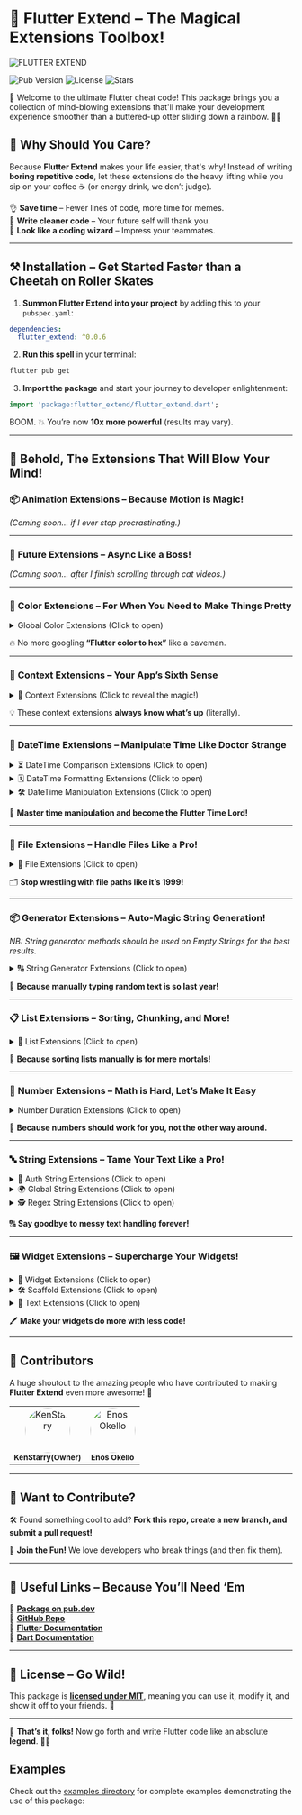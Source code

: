 # 🎩 Flutter Extend – The Magical Extensions Toolbox!

![FLUTTER EXTEND](https://github.com/user-attachments/assets/b3a4d7ae-e1b6-4f3d-b485-857567a2cc2b)

![Pub Version](https://img.shields.io/pub/v/flutter_extend) 
![License](https://img.shields.io/github/license/KenStarry/flutter_extend) 
![Stars](https://img.shields.io/github/stars/KenStarry/flutter_extend?style=social)

🚀 Welcome to the ultimate Flutter cheat code! This package brings you a collection of mind-blowing extensions that'll
make your development experience smoother than a buttered-up otter sliding down a rainbow. 🌈✨

## 🍕 Why Should You Care?

Because **Flutter Extend** makes your life easier, that's why! Instead of writing **boring repetitive code**, let these
extensions do the heavy lifting while you sip on your coffee ☕ (or energy drink, we don’t judge).

👌 **Save time** – Fewer lines of code, more time for memes.  
🔄 **Write cleaner code** – Your future self will thank you.  
🧙 **Look like a coding wizard** – Impress your teammates.

---

## ⚒️ Installation – Get Started Faster than a Cheetah on Roller Skates

1. **Summon Flutter Extend into your project** by adding this to your `pubspec.yaml`:

```yaml
dependencies:
  flutter_extend: ^0.0.6
```  

2. **Run this spell** in your terminal:

```bash
flutter pub get
```  

3. **Import the package** and start your journey to developer enlightenment:

```dart
import 'package:flutter_extend/flutter_extend.dart';
```  

BOOM. 💥 You’re now **10x more powerful** (results may vary).

---

## 🤯 **Behold, The Extensions That Will Blow Your Mind!**

### 📦 **Animation Extensions – Because Motion is Magic!**

_(Coming soon… if I ever stop procrastinating.)_

---

### 🔖 **Future Extensions – Async Like a Boss!**

_(Coming soon… after I finish scrolling through cat videos.)_

---

### 🎨 **Color Extensions – For When You Need to Make Things Pretty**

<details>

<summary>Global Color Extensions (Click to open)</summary>

| Extension                        | Description                                  | 
|:---------------------------------|:---------------------------------------------|
| `Colors.red.getLighterShade(10)` | Turns red into diet red (10% lighter)!       |
| `Colors.red.toHex()`             | Converts red into that fancy #FF0000 format. |

</details> 

🔥 No more googling **“Flutter color to hex”** like a caveman.

---

### 📏 **Context Extensions – Your App’s Sixth Sense**

<details>

<summary>🧠 Context Extensions (Click to reveal the magic!)</summary>

| Extension              | Description                                     |
|:-----------------------|:------------------------------------------------|
| `context.colorScheme`  | Knows what colors your app is vibing with. 🎨   |
| `context.isDarkMode`   | Detects if your app has gone full Sith mode. 🌑 |
| `context.screenHeight` | Measures how tall your app stands. 📏           |
| `context.screenWidth`  | Measures the width, because size matters. 📐    |
| `context.theme`        | Retrieves the whole theme like a style guru. 👔 |

</details> 

💡 These context extensions **always know what’s up** (literally).

---

### 📆 **DateTime Extensions – Manipulate Time Like Doctor Strange**

<details>

<summary>⏳ DateTime Comparison Extensions (Click to open)</summary>

| Extension        | What It Does                         |  
|------------------|--------------------------------------|  
| `.isToday()`     | Is today… today? 🤔                  |  
| `.isPast()`      | Confirms if your date is ancient. 📜 |  
| `.isFuture()`    | Predicts the future… kinda. 🔮       |  
| `.isYesterday()` | Checks if it was **Laundry Day**.    |  
| `.isTomorrow()`  | Future You says hello. 👋            |  

</details>

<details>

<summary>🗓️ DateTime Formatting Extensions (Click to open)</summary>

| Extension           | Example                               | Output       |
|:--------------------|:--------------------------------------|--------------|
| `.timeAgo()`        | DateTime(2024, 1, 1).timeAgo()        | "1 year ago" |
| `.timeUntil()`      | DateTime(2026, 1, 1).timeUntil()      | "in 1 year"  |
| `.monthName()`      | DateTime(2024, 1, 1).monthName()      | "January"    |
| `.monthNameShort()` | DateTime(2024, 1, 1).monthNameShort() | "Jan"        |
| `.dayName()`        | DateTime(2024, 1, 1).dayName()        | "Monday"     |
| `.dayNameShort()`   | DateTime(2024, 1, 1).dayNameShort()   | "Mon"        |
| `.slashedDate()`    | DateTime(2024, 1, 1).slashedDate()    | "01/01/2024" |
| `.weekNumber()`     | DateTime(2024, 1, 1).weekNumber()     | 1            |

</details>

<details>

<summary>🛠️ DateTime Manipulation Extensions (Click to open)</summary>

| Extension                 | Example                                 | Output                 |
|:--------------------------|:----------------------------------------|------------------------|
| `.addDays(days)`          | DateTime(2025, 1, 1).addDays(5)         | DateTime(2025, 1, 6)   |
| `.subtractDays(days)`     | DateTime(2025, 1, 1).subtractDays(5)    | DateTime(2024, 12, 27) |
| `.addMonths(months)`      | DateTime(2025, 1, 1).addMonths(5)       | DateTime(2025, 6, 1)   |
| `.subtractMonths(months)` | DateTime(2025, 1, 1).subtractMonths(5)  | DateTime(2024, 8, 1)   |
| `.addYears(years)`        | DateTime(2025, 1, 1).addYears(5)        | DateTime(2030, 1, 1)   |
| `.subtractYears(years)`   | DateTime(2025, 1, 1).subtractYears(5)   | DateTime(2020, 1, 1)   |
| `.addBusinessDays(days)`  | DateTime(2025, 1, 1).addBusinessDays(5) | DateTime(2025, 1, 8)   |

</details>


🔄 **Master time manipulation and become the Flutter Time Lord!**

---

### 📂 **File Extensions – Handle Files Like a Pro!**

<details>

<summary>📁 File Extensions (Click to open)</summary>

| Extension                     | Example                                   | Output                 |
|:------------------------------|:------------------------------------------|------------------------|
| `.fileFormattedSize()`        | `File('path').fileFormattedSize()`        | 500 MB                 |
| `.filePath()`                 | `File('path').filePath()`                 | /emulated/0/storage... |
| `.fileExtension()`            | `File('path').fileExtension()`            | pdf, jpg, etc.         |
| `.fileNameWithoutExtension()` | `File('path').fileNameWithoutExtension()` | myAwesomeFile          |

</details>

🗂️ **Stop wrestling with file paths like it’s 1999!**

---

### 📦 **Generator Extensions – Auto-Magic String Generation!**

_NB: String generator methods should be used on Empty Strings for the best results._

<details>

<summary>🔠 String Generator Extensions (Click to open)</summary>

| Extension                                | Example                               | Output                                |
|:-----------------------------------------|:--------------------------------------|---------------------------------------|
| `.generateLoremIpsum(wordCount)`         | `"".generateLoremIpsum(wordCount: 5)` | `Lorem ipsum dolor sit amet`          |
| `.generateUUID(length)`                  | `"".generateUUID(length: 10)`         | `Random UUID`                         |
| `.generateClipboardContents(textIfNull)` | `"".generateClipboardContents()`      | `Returns a String clipboard contents` |

</details>

📝 **Because manually typing random text is so last year!**

---

### 📋 **List Extensions – Sorting, Chunking, and More!**

<details>

<summary>📜 List Extensions (Click to open)</summary>

| Extension                  | Example                                                                                | Output                                                   |
|:---------------------------|:---------------------------------------------------------------------------------------|----------------------------------------------------------|
| `.firstOrNull()`           | ["hello", "world", "awesome"].firstOrNull()                                            | hello                                                    |
| `.lastOrNull()`            | ["hello", "world", "awesome"].lastOrNull()                                             | awesome                                                  |
| `.sortBy()`                | ["Urus", "BMW", "Aston Martin", "Ferari", "Lambo"].sortBy((car) => car)                | ["Aston Martin", "BMW", "Ferari", "Lambo", "Urus"]       |
| `.sortByAndReturnSorted()` | ["Urus", "BMW", "Aston Martin", "Ferari", "Lambo"].sortByAndReturnSorted((car) => car) | ["Aston Martin", "BMW", "Ferari", "Lambo", "Urus"]       |
| `.shuffled()`              | ["Urus", "BMW", "Aston Martin", "Ferari", "Lambo"].shuffled()                          | ["Ferari", "Aston Martin", "BMW", "Lambo", "Urus"]       |
| `.chunked(size)`           | ["Urus", "BMW", "Aston Martin", "Ferari", "Lambo"].chunked(2)                          | [['Urus', 'BMW'], ['Aston Martin', 'Ferari'], ['Lambo']] |

</details>

📌 **Because sorting lists manually is for mere mortals!**

---

### 🔢 **Number Extensions – Math is Hard, Let’s Make It Easy**

<details>

<summary>Number Duration Extensions (Click to open)</summary>

| Extension    | Example       | Output                    |
|:-------------|:--------------|---------------------------|
| `.days`      | `5.days`      | Duration(days: 5)         |
| `.hours`     | `5.hours`     | Duration(hours: 5)        |
| `.mins`      | `5.mins`      | Duration(minutes: 5)      |
| `.secs`      | `5.secs`      | Duration(seconds: 5)      |
| `.milliSecs` | `5.milliSecs` | Duration(milliSeconds: 5) |
| `.microSecs` | `5.microSecs` | Duration(microSeconds: 5) |

</details> 

🧠 **Because numbers should work for you, not the other way around.**

---

### 🔤 **String Extensions – Tame Your Text Like a Pro!**

<details>

<summary>🔑 Auth String Extensions (Click to open)</summary>

| Extension            | Example                         | Output  |
|:---------------------|:--------------------------------|---------|
| `.isEmailValid()`    | `"badEmail.com".isEmailValid()` | `false` |
| `.isPasswordValid()` | `"weak12".isPasswordValid()`    | `false` |
| `.isValidURL()`      | `"weirdurl//".isValidURL()`     | `false` |

</details>

<details>

<summary>🌍 Global String Extensions (Click to open)</summary>

| Extension                            | Example                                           | Output        |
|:-------------------------------------|:--------------------------------------------------|---------------|
| `.capitalizeFirstLetter()`           | `"hello".capitalizeFirstLetter()`                 | `Hello`       |
| `.capitalizeFirstLetterOfEachWord()` | `"hello world".capitalizeFirstLetterOfEachWord()` | `Hello World` |
| `.getLastNCharacters(n)`             | `"hello".getLastNCharacters(2)`                   | `lo`          |
| `.mask(visibleCount)`                | `"helloworld".mask()`                             | `he******ld`  |
| `.reverse()`                         | `"hello".reverse()`                               | `olleh`       |
| `.truncateName()`                    | `"Ken Starry".truncateName()`                     | `Ken S.`      |

</details>

<details>

<summary>🕵️ Regex String Extensions (Click to open)</summary>

| Extension                             | Example                                              | Output               |
|:--------------------------------------|:-----------------------------------------------------|----------------------|
| `.extractDigits()`                    | `"abc123".extractDigits()`                           | `"123"`              |
| `.removeAllDigits()`                  | `"abc123".removeAllDigits()`                         | `"abc"`              |
| `.removeAllWordsStartingWithNumber()` | `"1abc 2def ghi".removeAllWordsStartingWithNumber()` | `"ghi"`              |
| `.isDigitsOnly()`                     | `"12345".isDigitsOnly()`                             | `true`               |
| `.isTextOnly()`                       | `"abc".isTextOnly()`                                 | `true`               |
| `.removeAllWhiteSpaces()`             | `"a b c".removeAllWhiteSpaces()`                     | `"abc"`              |
| `.getWords()`                         | `"Hello world!".getWords()`                          | `["Hello", "world"]` |

</details>

🔠 **Say goodbye to messy text handling forever!**

---

### 🖼️ **Widget Extensions – Supercharge Your Widgets!**

<details>

<summary>🧩 Widget Extensions (Click to open)</summary>

| Extension          | Example                                                             | Output                                                                         |
|--------------------|---------------------------------------------------------------------|--------------------------------------------------------------------------------|
| `clickableMouse`   | `Text('Click me').clickableMouse(onTap: () { print('Clicked'); })`  | A text widget that shows a mouse pointer on hover and prints 'Clicked' on tap. |
| `expanded`         | `Text('Expanded').expanded()`                                       | A text widget wrapped with an `Expanded` widget.                               |
| `flexibe`          | `Text('Flexible').flexibe()`                                        | A text widget wrapped with a `Flexible` widget.                                |
| `padding`          | `Text('Padded').padding(padding: EdgeInsets.all(16))`               | A text widget with 16 pixels of padding on all sides.                          |
| `align`            | `Text('Aligned').align(alignment: Alignment.centerRight)`           | A text widget aligned to the center right of its parent.                       |
| `clip`             | `Image.network('url').clip(borderRadius: BorderRadius.circular(8))` | An image widget clipped with an 8-pixel border radius.                         |
| `removeScrollbar`  | `ListView().removeScrollbar(context)`                               | A `ListView` without a scrollbar.                                              |
| `addScrollbar`     | `ListView().addScrollbar(context)`                                  | A `ListView` with a scrollbar.                                                 |
| `visibility`       | `Text('Visible').visibility(visible: false)`                        | A text widget that is not visible.                                             |
| `invinsible`       | `Text('Invisible').invinsible()`                                    | A text widget that is not visible.                                             |
| `visible`          | `Text('Visible').visible()`                                         | A text widget that is visible.                                                 |
| `addSelectionArea` | `Text('Selectable').addSelectionArea()`                             | A text widget that can be selected.                                            |
| `center`           | `Text('Centered').center()`                                         | A text widget centered within its parent.                                      |

</details>

<details>

<summary>🛠️ Scaffold Extensions (Click to open)</summary>

| Extension               | Example                                                                                                                                                                       | Output                                                                                   |
|:------------------------|:------------------------------------------------------------------------------------------------------------------------------------------------------------------------------|------------------------------------------------------------------------------------------|
| `.addAnnotatedRegion()` | `Scaffold().addAnnotatedRegion(statusBarColor: Colors.red, statusBarBrightness: Brightness.dark, navigationBarColor: Colors.blue, navigationBarBrightness: Brightness.light)` | A `Scaffold` widget with customized status bar and navigation bar colors and brightness. |

</details>

<details>

<summary>🔗 Text Extensions (Click to open)</summary>

| Extension        | Example                                                                                                      | Output                                                                                               |
|:-----------------|:-------------------------------------------------------------------------------------------------------------|------------------------------------------------------------------------------------------------------|
| `.addHyperLinks` | `Text('Click here for more info').addHyperLinks(hyperLinkTexts: ['here'], onHyperlinkClicked: (word) => {})` | A `Text` widget with the word "here" as a hyperlink that triggers the `onHyperlinkClicked` function. |

</details>

🖍️ **Make your widgets do more with less code!**

---

## 🤝 **Contributors**

A huge shoutout to the amazing people who have contributed to making **Flutter Extend** even more awesome! 🎉

<div>

<table>
  <tr>
    <a href="https://github.com/KenStarry" target="_blank"><td style="text-align: center; vertical-align: middle;"><img src="https://github.com/KenStarry.png" width="80" style="border-radius: 50%;"  alt="KenStarry"/><br /><sub><b>KenStarry(Owner)</b></sub></td></a>
    <a href="https://github.com/okelloEnos" target="_blank"><td style="text-align: center; vertical-align: middle;"><img src="https://github.com/okelloEnos.png" width="80" style="border-radius: 50%;"  alt="Enos Okello"/><br /><sub><b>Enos Okello</b></sub></td></a>
  </tr>
</table>

</div>

---

## 👥 **Want to Contribute?**

🛠 Found something cool to add? **Fork this repo, create a new branch, and submit a pull request!**

👾 **Join the Fun!** We love developers who break things (and then fix them).

---

## 📘 **Useful Links – Because You’ll Need ‘Em**

🔗 **[Package on pub.dev](https://pub.dev/packages/flutter_extend)**  
🔗 **[GitHub Repo](https://github.com/KenStarry/flutter_extend/tree/main/example/lib)**  
📖 **[Flutter Documentation](https://docs.flutter.dev)**  
📒 **[Dart Documentation](https://dart.dev/docs)**

---

## 🐝 **License – Go Wild!**

This package is [**licensed under MIT**](https://github.com/KenStarry/flutter_extend/blob/main/LICENSE), meaning you can
use it, modify it, and show it off to your friends. 🎉

---

🎉 **That’s it, folks!** Now go forth and write Flutter code like an absolute **legend**. 🚀💙

## Examples

Check out the [examples directory](https://github.com/KenStarry/flutter_extend/tree/main/example/lib) for complete
examples demonstrating the use of this package: